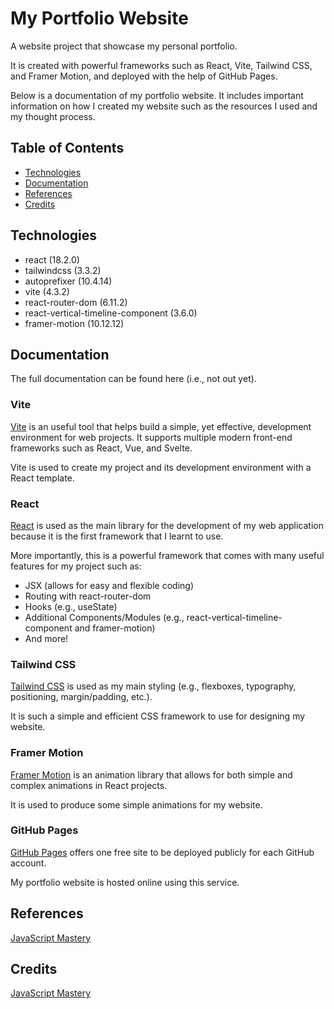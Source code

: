 # My Portfolio Website

A website project that showcase my personal portfolio.

It is created with powerful frameworks such as React, Vite, Tailwind CSS, and Framer Motion, and deployed with the help of GitHub Pages.

Below is a documentation of my portfolio website. It includes important information on how I created my website such as the resources I used and my thought process.

## Table of Contents
- [Technologies](#technologies)
- [Documentation](#documentation)
- [References](#references)
- [Credits](#credits)

## Technologies
- react (18.2.0)
- tailwindcss (3.3.2)
- autoprefixer (10.4.14)
- vite (4.3.2)
- react-router-dom (6.11.2)
- react-vertical-timeline-component (3.6.0)
- framer-motion (10.12.12)

## Documentation
The full documentation can be found here (i.e., not out yet).

### Vite
[Vite](https://vitejs.dev/guide/) is an useful tool that helps build a simple, yet effective, development environment for web projects. It supports multiple modern front-end frameworks such as React, Vue, and Svelte.

Vite is used to create my project and its development environment with a React template.

### React
[React](https://react.dev/learn/) is used as the main library for the development of my web application because it is the first framework that I learnt to use.

More importantly, this is a powerful framework that comes with many useful features for my project such as:
- JSX (allows for easy and flexible coding)
- Routing with react-router-dom
- Hooks (e.g., useState)
- Additional Components/Modules (e.g., react-vertical-timeline-component and framer-motion)
- And more!

### Tailwind CSS
[Tailwind CSS](https://tailwindcss.com/docs/installation/) is used as my main styling (e.g., flexboxes, typography, positioning, margin/padding, etc.).

It is such a simple and efficient CSS framework to use for designing my website.

### Framer Motion
[Framer Motion](https://www.framer.com/motion/) is an animation library that allows for both simple and complex animations in React projects.

It is used to produce some simple animations for my website.

### GitHub Pages
[GitHub Pages](https://pages.github.com/) offers one free site to be deployed publicly for each GitHub account.

My portfolio website is hosted online using this service.

## References
[JavaScript Mastery](https://www.youtube.com/watch?v=0fYi8SGA20k)

## Credits
[JavaScript Mastery](https://www.youtube.com/watch?v=0fYi8SGA20k)
